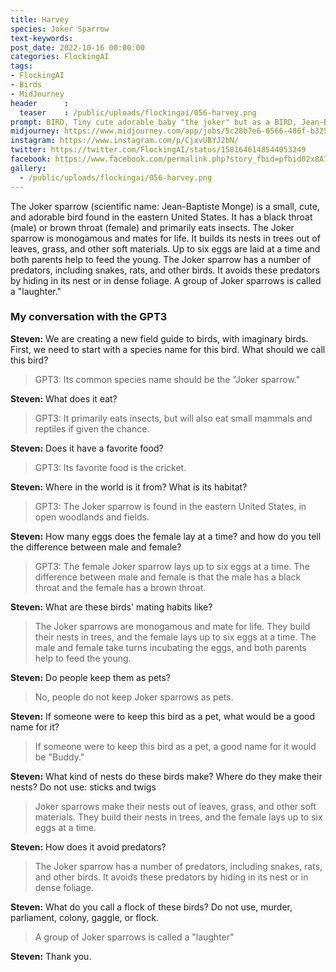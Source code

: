 ```yaml
---
title: Harvey
species: Joker Sparrow
text-keywords: 
post_date: 2022-10-16 00:00:00
categories: FlockingAI
tags:
- FlockingAI
- Birds
- MidJourney 
header      :
  teaser    : /public/uploads/flockingai/056-harvey.png
prompt: BIRD, Tiny cute adorable baby "the joker" but as a BIRD, Jean-Baptiste Monge, soft cinematic lighting, 8k, intricate details, portrait, Pixar style character, old fashioned movie style
midjourney: https://www.midjourney.com/app/jobs/5c28b7e6-0566-486f-b325-f348fbf41c96
instagram: https://www.instagram.com/p/CjxvUBYJ2bN/
twitter: https://twitter.com/FlockingAI/status/1581646148544053249
facebook: https://www.facebook.com/permalink.php?story_fbid=pfbid02x8A7KhxLZYAooebAnvj6D17oE3XAnDJ8DZLM2UXwhPBGw3Bc971xCa8XPtD4P7Rgl&id=100084908943138
gallery: 
  - /public/uploads/flockingai/056-harvey.png
---
```


The Joker sparrow (scientific name: Jean-Baptiste Monge) is a small, cute, and adorable bird found in the eastern United States. It has a black throat (male) or brown throat (female) and primarily eats insects. The Joker sparrow is monogamous and mates for life. It builds its nests in trees out of leaves, grass, and other soft materials. Up to six eggs are laid at a time and both parents help to feed the young. The Joker sparrow has a number of predators, including snakes, rats, and other birds. It avoids these predators by hiding in its nest or in dense foliage. A group of Joker sparrows is called a "laughter."

### My conversation with the GPT3

**Steven:** We are creating a new field guide to birds, with imaginary birds. First, we need to start with a species name for this bird. What should we call this bird?

> GPT3: Its common species name should be the "Joker sparrow."

**Steven:** What does it eat?

> GPT3: It primarily eats insects, but will also eat small mammals and reptiles if given the chance.

**Steven:** Does it have a favorite food?

> GPT3: Its favorite food is the cricket.

**Steven:** Where in the world is it from? What is its habitat?

> GPT3: The Joker sparrow is found in the eastern United States, in open woodlands and fields.

**Steven:** How many eggs does the female lay at a time? and how do you tell the difference between male and female?

> GPT3: The female Joker sparrow lays up to six eggs at a time. The difference between male and female is that the male has a black throat and the female has a brown throat.

**Steven:** What are these birds' mating habits like?

> The Joker sparrows are monogamous and mate for life. They build their nests in trees, and the female lays up to six eggs at a time. The male and female take turns incubating the eggs, and both parents help to feed the young.

**Steven:** Do people keep them as pets?

> No, people do not keep Joker sparrows as pets.

**Steven:** If someone were to keep this bird as a pet, what would be a good name for it?

> If someone were to keep this bird as a pet, a good name for it would be "Buddy."

**Steven:** What kind of nests do these birds make? Where do they make their nests? Do not use: sticks and twigs

> Joker sparrows make their nests out of leaves, grass, and other soft materials. They build their nests in trees, and the female lays up to six eggs at a time.

**Steven:** How does it avoid predators?

> The Joker sparrow has a number of predators, including snakes, rats, and other birds. It avoids these predators by hiding in its nest or in dense foliage.

**Steven:** What do you call a flock of these birds? Do not use, murder, parliament, colony, gaggle, or flock.

> A group of Joker sparrows is called a "laughter"

**Steven:** Thank you.
